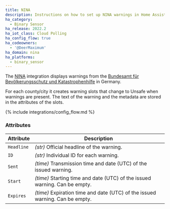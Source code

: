 ```yaml
---
title: NINA
description: Instructions on how to set up NINA warnings in Home Assistant.
ha_category:
  - Binary Sensor
ha_release: 2022.2
ha_iot_class: Cloud Polling
ha_config_flow: true
ha_codeowners:
  - '@DeerMaximum'
ha_domain: nina
ha_platforms:
  - binary_sensor
---
```


The [NINA](https://www.bbk.bund.de/DE/Warnung-Vorsorge/Warn-App-NINA/warn-app-nina_node.html) integration displays warnings from the [Bundesamt für Bevölkerungsschutz und Katastrophenhilfe](https://www.bbk.bund.de/) in Germany.

For each county/city it creates warning slots that change to Unsafe when warnings are present. The text of the warning and the metadata are stored in the attributes of the slots.

{% include integrations/config_flow.md %}

### Attributes

| Attribute    | Description                            |
| ------------ | -------------------------------------- |
| `Headline` | *(str)* Official headline of the warning. |
| `ID` | *(str)* Individual ID for each warning. |
| `Sent` | *(time)* Transmission time and date (UTC) of the issued warning. |
| `Start` | *(time)* Starting time and date (UTC) of the issued warning. Can be empty. |
| `Expires` | *(time)* Expiration time and date (UTC) of the issued warning. Can be empty. |
